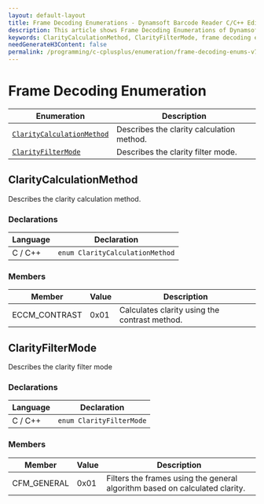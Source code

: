 ```yaml
---
layout: default-layout
title: Frame Decoding Enumerations - Dynamsoft Barcode Reader C/C++ Edition
description: This article shows Frame Decoding Enumerations of Dynamsoft Barcode Reader.
keywords: ClarityCalculationMethod, ClarityFilterMode, frame decoding enumeration, enumeration
needGenerateH3Content: false
permalink: /programming/c-cplusplus/enumeration/frame-decoding-enums-v7.6.0.html
---
```



# Frame Decoding Enumeration

  | Enumeration | Description |
  |-------------|-------------|
  | [`ClarityCalculationMethod`](#claritycalculationmethod) | Describes the clarity calculation method. |
  | [`ClarityFilterMode`](#clarityfiltermode) | Describes the clarity filter mode. |
  
## ClarityCalculationMethod

Describes the clarity calculation method.

### Declarations

| Language | Declaration |
| -------- | ----------- |
| C / C++ | `enum ClarityCalculationMethod` |

### Members

| Member | Value | Description |
| --------------------------  | ----- | ----------- |
| ECCM_CONTRAST | 0x01 | Calculates clarity using the contrast method. |

## ClarityFilterMode

Describes the clarity filter mode

### Declarations

| Language | Declaration |
| -------- | ----------- |
| C / C++ | `enum ClarityFilterMode` |

### Members

| Member | Value | Description |
| --------------------------  | ----- | ----------- |
| CFM_GENERAL | 0x01 | Filters the frames using the general algorithm based on calculated clarity. |

